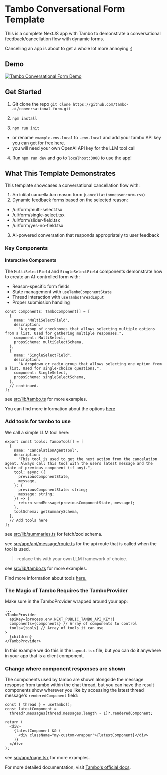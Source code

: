 # Tambo Conversational Form Template

This is a complete NextJS app with Tambo to demonstrate a conversational feedback/cancellation flow with dynamic forms.

Cancelling an app is about to get a whole lot more annoying ;)

## Demo

[![Tambo Conversational Form Demo](https://img.youtube.com/vi/B-GVe7RIipE/0.jpg)](https://youtu.be/B-GVe7RIipE)

## Get Started

1. Git clone the repo `git clone https://github.com/tambo-ai/conversational-form.git`

2. `npm install`

3. `npm run init`

- or rename `example.env.local` to `.env.local` and add your tambo API key you can get for free [here](https://tambo.co/dashboard).
- you will need your own OpenAI API key for the LLM tool call

4. Run `npm run dev` and go to `localhost:3000` to use the app!

## What This Template Demonstrates

This template showcases a conversational cancellation flow with:

1. An initial cancellation reason form (`CancellationReasonForm.tsx`)
2. Dynamic feedback forms based on the selected reason:

- /ui/form/multi-select.tsx
- /ui/form/single-select.tsx
- /ui/form/slider-field.tsx
- /ui/form/yes-no-field.tsx

3. AI-powered conversation that responds appropriately to user feedback

### Key Components

#### Interactive Components

The `MultiSelectField` and `SingleSelectField` components demonstrate how to create an AI-controlled form with:

- Reason-specific form fields
- State management with `useTamboComponentState`
- Thread interaction with `useTamboThreadInput`
- Proper submission handling

```tsx
const components: TamboComponent[] = [
  {
    name: "MultiSelectField",
    description:
      "A group of checkboxes that allows selecting multiple options from a list. Used for gathering multiple responses.",
    component: MultiSelect,
    propsSchema: multiSelectSchema,
  },
  {
    name: "SingleSelectField",
    description:
      "A dropdown or radio group that allows selecting one option from a list. Used for single-choice questions.",
    component: SingleSelect,
    propsSchema: singleSelectSchema,
  },
  // continued.
];
```

see [src/lib/tambo.ts](src/lib/tambo.ts) for more examples.

You can find more information about the options [here](https://tambo.co/docs/concepts/registering-components)

### Add tools for tambo to use

We call a simple LLM tool here:

```tsx
export const tools: TamboTool[] = [
  {
    name: "CancelationAgentTool",
    description:
      "This tool is used to get the next action from the cancelation agent. Always call this tool with the users latest message and the state of previous component (if any).",
    tool: async ({
      previousComponentState,
      message,
    }: {
      previousComponentState: string;
      message: string;
    }) => {
      return sendMessage(previousComponentState, message);
    },
    toolSchema: getSummarySchema,
  },
  // Add tools here
];
```

see [src/lib/summaries.ts](src/lib/summaries.ts) for fetch/zod schema.

see [src/app/api/message/route.ts](src/app/api/message/route.ts) for the api route that is called when the tool is used.

> replace this with your own LLM framework of choice.

see [src/lib/tambo.ts](src/lib/tambo.ts) for more examples.

Find more information about tools [here.](https://tambo.co/docs/concepts/tools)

### The Magic of Tambo Requires the TamboProvider

Make sure in the TamboProvider wrapped around your app:

```tsx
...
<TamboProvider
  apiKey={process.env.NEXT_PUBLIC_TAMBO_API_KEY!}
  components={components} // Array of components to control
  tools={tools} // Array of tools it can use
>
  {children}
</TamboProvider>
```

In this example we do this in the `Layout.tsx` file, but you can do it anywhere in your app that is a client component.

### Change where component responses are shown

The components used by tambo are shown alongside the message resopnse from tambo within the chat thread, but you can have the result components show wherever you like by accessing the latest thread message's `renderedComponent` field:

```tsx
const { thread } = useTambo();
const latestComponent =
  thread?.messages[thread.messages.length - 1]?.renderedComponent;

return (
  <div>
    {latestComponent && (
      <div className="my-custom-wrapper">{latestComponent}</div>
    )}
  </div>
);
```

see [src/app/page.tsx](src/app/page.tsx) for more examples.

For more detailed documentation, visit [Tambo's official docs](https://tambo.co/docs).
